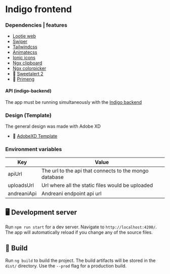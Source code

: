 # Indigo frontend

### Dependencies | features

- [Lootie web](https://github.com/airbnb/lottie-web)
- [Swiper](https://swiperjs.com/)
- [Tailwindcss](https://tailwindcss.com/)
- [Animatecss](https://animate.style/)
- [Ionic icons](https://ionicons.com/)
- [Ngx clipboard](https://www.npmjs.com/package/ngx-clipboard)
- [Ngx colorpicker](https://www.npmjs.com/package/ngx-color-picker)
- 🍬 [Sweetalert 2](https://sweetalert2.github.io/)
- 🦁 [Primeng](https://www.primefaces.org/primeng/showcase/#/setup)

#### API (indigo-backend)

The app must be running simultaneously with the [Indigo backend](https://github.com/alexFiorenza/Indigo-API)

### Design (Template)

The general design was made with Adobe XD

- 📝 [AdobeXD Template](https://xd.adobe.com/view/822b2843-3c43-4558-99f2-418f2fc65eea-d778/grid/)

### Environment variables

| Key         | Value                                                  |
| ----------- | ------------------------------------------------------ |
| apiUrl      | The url to the api that connects to the mongo database |
| uploadsUrl  | Url where all the static files would be uploaded       |
| andreaniApi | Andreani endpoint api url                              |

## 🖥️ Development server

Run `npm run start` for a dev server. Navigate to `http://localhost:4200/`. The app will automatically reload if you change any of the source files.

## 🚀 Build

Run `ng build` to build the project. The build artifacts will be stored in the `dist/` directory. Use the `--prod` flag for a production build.
